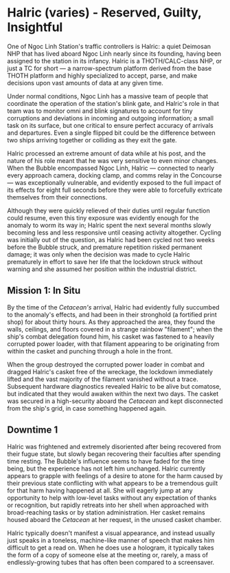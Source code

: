 # Halric (varies) - Reserved, Guilty, Insightful

One of Ngoc Linh Station's traffic controllers is Halric: a quiet Deimosan NHP that has lived aboard Ngoc Linh nearly since its founding, having been assigned to the station in its infancy. Halric is a THOTH/CALC-class NHP, or just a TC for short — a narrow-spectrum platform derived from the base THOTH platform and highly specialized to accept, parse, and make decisions upon vast amounts of data at any given time.

Under normal conditions, Ngoc Linh has a massive team of people that coordinate the operation of the station's blink gate, and Halric's role in that team was to monitor omni and blink signatures to account for tiny corruptions and deviations in incoming and outgoing information; a small task on its surface, but one critical to ensure perfect accuracy of arrivals and departures. Even a single flipped bit could be the difference between two ships arriving together or colliding as they exit the gate.

Halric processed an extreme amount of data while at his post, and the nature of his role meant that he was very sensitive to even minor changes. When the Bubble encompassed Ngoc Linh, Halric — connected to nearly every approach camera, docking clamp, and comms relay in the Concourse — was exceptionally vulnerable, and evidently exposed to the full impact of its effects for eight full seconds before they were able to forcefully extricate themselves from their connections.

Although they were quickly relieved of their duties until regular function could resume, even this tiny exposure was evidently enough for the anomaly to worm its way in; Halric spent the next several months slowly becoming less and less responsive until ceasing activity altogether. Cycling was initially out of the question, as Halric had been cycled not two weeks before the Bubble struck, and premature repetition risked permanent damage; it was only when the decision was made to cycle Halric prematurely in effort to save her life that the lockdown struck without warning and she assumed her position within the industrial district.

## Mission 1: In Situ

By the time of the *Cetacean's* arrival, Halric had evidently fully succumbed to the anomaly's effects, and had been in their stronghold (a fortified print shop) for about thirty hours. As they approached the area, they found the walls, ceilings, and floors covered in a strange rainbow "filament"; when the ship's combat delegation found him, his casket was fastened to a heavily corrupted power loader, with that filament appearing to be originating from within the casket and punching through a hole in the front.

When the group destroyed the corrupted power loader in combat and dragged Halric's casket free of the wreckage, the lockdown immediately lifted and the vast majority of the filament vanished without a trace. Subsequent hardware diagnostics revealed Halric to be alive but comatose, but indicated that they would awaken within the next two days. The casket was secured in a high-security aboard the *Cetacean* and kept disconnected from the ship's grid, in case something happened again.

## Downtime 1

Halric was frightened and extremely disoriented after being recovered from their fugue state, but slowly began recovering their faculties after spending time resting. The Bubble's influence seems to have faded for the time being, but the experience has not left him unchanged. Halric currently appears to grapple with feelings of a desire to atone for the harm caused by their previous state conflicting with what appears to be a tremendous guilt for that harm having happened at all. She will eagerly jump at any opportunity to help with low-level tasks without any expectation of thanks or recognition, but rapidly retreats into her shell when approached with broad-reaching tasks or by station administration. Her casket remains housed aboard the *Cetacean* at her request, in the unused casket chamber.

Halric typically doesn't manifest a visual appearance, and instead usually just speaks in a toneless, machine-like manner of speech that makes him difficult to get a read on. When he does use a hologram, it typically takes the form of a copy of someone else at the meeting or, rarely, a mass of endlessly-growing tubes that has often been compared to a screensaver.
